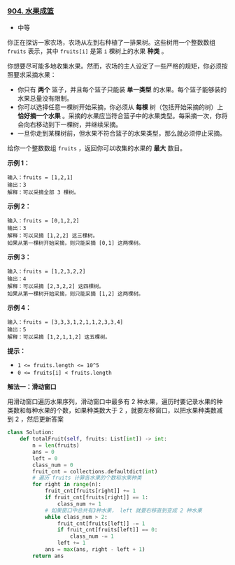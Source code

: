 ### [904. 水果成篮](https://leetcode.cn/problems/fruit-into-baskets/)

- 中等

你正在探访一家农场，农场从左到右种植了一排果树。这些树用一个整数数组 `fruits` 表示，其中 `fruits[i]` 是第 `i` 棵树上的水果 **种类** 。

你想要尽可能多地收集水果。然而，农场的主人设定了一些严格的规矩，你必须按照要求采摘水果：

- 你只有 **两个** 篮子，并且每个篮子只能装 **单一类型** 的水果。每个篮子能够装的水果总量没有限制。
- 你可以选择任意一棵树开始采摘，你必须从 **每棵** 树（包括开始采摘的树）上 **恰好摘一个水果** 。采摘的水果应当符合篮子中的水果类型。每采摘一次，你将会向右移动到下一棵树，并继续采摘。
- 一旦你走到某棵树前，但水果不符合篮子的水果类型，那么就必须停止采摘。

给你一个整数数组 `fruits` ，返回你可以收集的水果的 **最大** 数目。

**示例 1：**

```
输入：fruits = [1,2,1]
输出：3
解释：可以采摘全部 3 棵树。
```

**示例 2：**

```
输入：fruits = [0,1,2,2]
输出：3
解释：可以采摘 [1,2,2] 这三棵树。
如果从第一棵树开始采摘，则只能采摘 [0,1] 这两棵树。
```

**示例 3：**

```
输入：fruits = [1,2,3,2,2]
输出：4
解释：可以采摘 [2,3,2,2] 这四棵树。
如果从第一棵树开始采摘，则只能采摘 [1,2] 这两棵树。
```

**示例 4：**

```
输入：fruits = [3,3,3,1,2,1,1,2,3,3,4]
输出：5
解释：可以采摘 [1,2,1,1,2] 这五棵树。
```

**提示：**

- `1 <= fruits.length <= 10^5`
- `0 <= fruits[i] < fruits.length`

**解法一：滑动窗口**

用滑动窗口遍历水果序列，滑动窗口中最多有 2 种水果，遍历时要记录水果的种类数和每种水果的个数，如果种类数大于 2 ，就要左移窗口，以把水果种类数减到 2 ，然后更新答案

```python
class Solution:
    def totalFruit(self, fruits: List[int]) -> int:
        n = len(fruits)
        ans = 0
        left = 0
        class_num = 0
        fruit_cnt = collections.defaultdict(int)
        # 遍历 fruits 计算各水果的个数和水果种类
        for right in range(n):
            fruit_cnt[fruits[right]] += 1
            if fruit_cnt[fruits[right]] == 1:
                class_num += 1
            # 如果窗口中总共有3种水果， left 就要右移直到变成 2 种水果
            while class_num > 2:
                fruit_cnt[fruits[left]] -= 1
                if fruit_cnt[fruits[left]] == 0:
                    class_num -= 1
                left += 1
            ans = max(ans, right - left + 1)
        return ans
```

